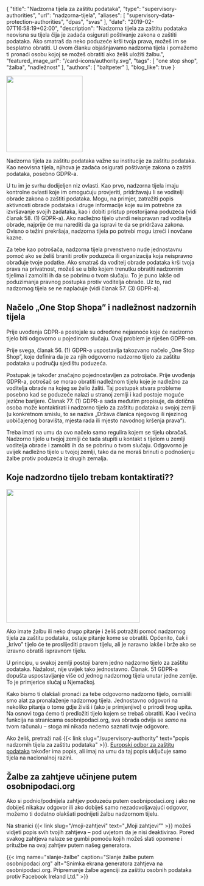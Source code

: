 {
    "title": "Nadzorna tijela za zaštitu podataka",
    "type": "supervisory-authorities",
    "url": "nadzorna-tijela",
    "aliases": [
    	"supervisory-data-protection-authorities",
    	"dpas",
    	"svas"
    ],
    "date": "2019-02-07T16:58:19+02:00",
    "description": "Nadzorna tijela za zaštitu podataka neovisna su tijela čija je zadaća osigurati poštivanje zakona o zaštiti podataka. Ako smatraš da neko poduzeće krši tvoja prava, možeš im se besplatno obratiti. U ovom članku objašnjavamo nadzorna tijela i pomažemo ti pronaći osobu kojoj se možeš obratiti ako želiš uložiti žalbu.",
    "featured_image_url": "/card-icons/authority.svg",
    "tags": [ "one stop shop", "žalba", "nadležnost" ],
    "authors": [ "baltpeter" ],
    "blog_like": true
}

<img class="offset-image offset-image-left" src="/card-icons/authority.svg" style="height: 200px;" alt="">

Nadzorna tijela za zaštitu podataka važne su institucije za zaštitu podataka. Kao neovisna tijela, njihova je zadaća osigurati poštivanje zakona o zaštiti podataka, posebno GDPR-a.

U tu im je svrhu dodijeljen niz ovlasti. Kao prvo, nadzorna tijela imaju kontrolne ovlasti koje im omogućuju provjeriti, pridržavaju li se voditelji obrade zakona o zaštiti podataka. Mogu, na primjer, zatražiti popis aktivnosti obrade podataka i druge informacije koje su im potrebne za izvršavanje svojih zadataka, kao i dobiti pristup prostorijama poduzeća (vidi članak 58. (1) GDPR-a).
Ako nadležno tijelo utvrdi neispravan rad voditelja obrade, najprije će mu narediti da ga ispravi te da se pridržava zakona. Ovisno o težini prekršaja, nadzorna tijela po potrebi mogu izreći i novčane kazne.

Za tebe kao potrošača, nadzorna tijela prvenstveno nude jednostavnu pomoć ako se želiš braniti protiv poduzeća ili organizacija koja neispravno obrađuje tvoje podatke. Ako smatraš da voditelj obrade podataka krši tvoja prava na privatnost, možeš se u bilo kojem trenutku obratiti nadzornim tijelima i zamoliti ih da se pobrinu o tvom slučaju.
To je puno lakše od poduzimanja pravnog postupka protiv voditelja obrade. Uz to, rad nadzornog tijela se ne naplaćuje (vidi članak 57. (3) GDPR-a). 

<a id="one-stop-shop"></a>
## Načelo „One Stop Shopa” i nadležnost nadzornih tijela

Prije uvođenja GDPR-a postojale su određene nejasnoće koje će nadzorno tijelo biti odgovorno u pojedinom slučaju. Ovaj problem je riješen GDPR-om.

Prije svega, članak 56. (1) GDPR-a uspostavlja takozvano načelo „One Stop Shop”, koje definira da je za njih odgovorno nadzorno tijelo za zaštitu podataka u području sjedištu poduzeća.

Postupak je također značajno pojednostavljen za potrošače. Prije uvođenja GDPR-a, potrošač se morao obratiti nadležnom tijelu koje je nadležno za voditelja obrade na kojeg se želio žaliti. Taj postupak stvara probleme posebno kad se poduzeće nalazi u stranoj zemlji i kad postoje moguće jezične barijere.
Članak 77. (1) GDPR-a sada međutim propisuje, da dotična osoba može kontaktirati i nadzorno tijelo za zaštitu podataka u svojoj zemlji (u konkretnom smislu, to se naziva „Država članica njegovog ili njezinog uobičajenog boravišta, mjesta rada ili mjesto navodnog kršenja prava”).

Treba imati na umu da ovo načelo samo regulira kojem se tijelu obračaš. Nadzorno tijelo u tvojoj zemlji će tada stupiti u kontakt s tijelom u zemlji voditelja obrade i zamoliti ih da se pobrinu o tvom slučaju. Odgovorno je uvijek nadležno tijelo u tvojoj zemlji, tako da ne moraš brinuti o podnošenju žalbe protiv poduzeća iz drugih zemalja.

<a id="finder"></a>
## Koje nadzordno tijelo trebam kontaktirati??

<img class="offset-image offset-image-right" src="/img/humaaans/question-1.svg" style="height: 350px;" alt="">

Ako imate žalbu ili neko drugo pitanje i želiš potražiti pomoć nadzornog tijela za zaštitu podataka, ostaje pitanje kome se obratiti. Općenito, čak i „krivo” tijelo će te proslijediti pravom tijelu, ali je naravno lakše i brže ako se izravno obratiš ispravnom tijelu.

U principu, u svakoj zemlji postoji barem jedno nadzorno tijelo za zaštitu podataka. Nažalost, nije uvijek tako jednostavno. Članak. 51 GDPR-a dopušta uspostavljanje više od jednog nadzornog tijela unutar jedne zemlje. To je primjerice slučaj u Njemačkoj.

Kako bismo ti olakšali pronaći za tebe odgovorno nadzorno tijelo, osmislili smo alat za pronalaženje nadzornog tijela. Jednostavno odgovori na nekoliko pitanja o tome gdje živiš i (ako je primjenjivo) o prirodi tvog upita. Na osnovi toga ćemo ti predložiti tijelo kojem se trebaš obratiti.
Kao i većina funkcija na stranicama osobnipodaci.org, sva obrada odvija se *samo* na tvom računalu – stoga mi nikada nećemo saznati tvoje odgovore.

<div class="sva-finder"></div>

Ako želiš, pretraži naš {{< link slug="/supervisory-authority" text="popis nadzornih tijela za zaštitu podataka" >}}. [Europski odbor za zaštitu podataka](https://edpb.europa.eu/about-edpb/about-edpb/members_hr) također ima popis, ali imaj na umu da taj popis uključuje samo tijela na nacionalnoj razini.

## Žalbe za zahtjeve učinjene putem osobnipodaci.org

Ako si podnio/podnijela zahtjev poduzeću putem osobnipodaci.org i ako ne dobiješ nikakav odgovor ili ako dobiješ samo nezadovoljavajući odgovor, možemo ti dodatno olakšati podnijeti žalbu nadzornom tijelu.

Na stranici {{< link slug="/moji-zahtjevi" text="„Moji zahtjevi”" >}} možeš vidjeti popis svih tvojih zahtjeva – pod uvjetom da je nisi deaktivirao. Pored svakog zahtjeva nalaze se gumbi pomoću kojih možeš slati opomene i pritužbe na ovaj zahtjev putem našeg generatora.

{{< img name="slanje-žalbe" caption="Slanje žalbe putem osobnipodaci.org" alt="Snimka ekrana generatora zahtjeva na osobnipodaci.org. Pripremanje žalbe agenciji za zaštitu osobnih podataka protiv Facebook Ireland Ltd." >}}
